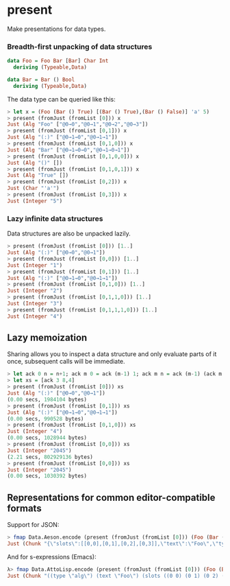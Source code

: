 present
=====

Make presentations for data types.

### Breadth-first unpacking of data structures

``` haskell
data Foo = Foo Bar [Bar] Char Int
  deriving (Typeable,Data)

data Bar = Bar () Bool
  deriving (Typeable,Data)
```

The data type can be queried like this:

``` haskell
> let x = (Foo (Bar () True) [(Bar () True),(Bar () False)] 'a' 5)
> present (fromJust (fromList [0])) x
Just (Alg "Foo" ["@0→0","@0→1","@0→2","@0→3"])
> present (fromJust (fromList [0,1])) x
Just (Alg "(:)" ["@0→1→0","@0→1→1"])
> present (fromJust (fromList [0,1,0])) x
Just (Alg "Bar" ["@0→1→0→0","@0→1→0→1"])
> present (fromJust (fromList [0,1,0,0])) x
Just (Alg "()" [])
> present (fromJust (fromList [0,1,0,1])) x
Just (Alg "True" [])
> present (fromJust (fromList [0,2])) x
Just (Char "'a'")
> present (fromJust (fromList [0,3])) x
Just (Integer "5")
```

### Lazy infinite data structures

Data structures are also be unpacked lazily.

``` haskell
> present (fromJust (fromList [0])) [1..]
Just (Alg "(:)" ["@0→0","@0→1"])
> present (fromJust (fromList [0,0])) [1..]
Just (Integer "1")
> present (fromJust (fromList [0,1])) [1..]
Just (Alg "(:)" ["@0→1→0","@0→1→1"])
> present (fromJust (fromList [0,1,0])) [1..]
Just (Integer "2")
> present (fromJust (fromList [0,1,1,0])) [1..]
Just (Integer "3")
> present (fromJust (fromList [0,1,1,1,0])) [1..]
Just (Integer "4")
```

## Lazy memoization

Sharing allows you to inspect a data structure and only evaluate parts
of it once, subsequent calls will be immediate.

``` haskell
> let ack 0 n = n+1; ack m 0 = ack (m-1) 1; ack m n = ack (m-1) (ack m (n-1))
> let xs = [ack 3 8,4]
> present (fromJust (fromList [0])) xs
Just (Alg "(:)" ["@0→0","@0→1"])
(0.00 secs, 1984104 bytes)
> present (fromJust (fromList [0,1])) xs
Just (Alg "(:)" ["@0→1→0","@0→1→1"])
(0.00 secs, 990528 bytes)
> present (fromJust (fromList [0,1,0])) xs
Just (Integer "4")
(0.00 secs, 1028944 bytes)
> present (fromJust (fromList [0,0])) xs
Just (Integer "2045")
(2.21 secs, 802929136 bytes)
> present (fromJust (fromList [0,0])) xs
Just (Integer "2045")
(0.00 secs, 1030392 bytes)
```

## Representations for common editor-compatible formats

Support for JSON:

``` haskell
> fmap Data.Aeson.encode (present (fromJust (fromList [0])) (Foo (Bar () True) [] 'a' 6))
Just (Chunk "{\"slots\":[[0,0],[0,1],[0,2],[0,3]],\"text\":\"Foo\",\"type\":\"alg\"}" Empty)
```

And for s-expressions (Emacs):

``` haskell
λ> fmap Data.AttoLisp.encode (present (fromJust (fromList [0])) (Foo (Bar () True) [] 'a' 6))
Just (Chunk "((type \"alg\") (text \"Foo\") (slots ((0 0) (0 1) (0 2) (0 3))))" Empty)
```
